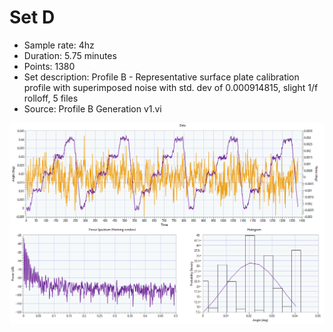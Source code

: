 # Set D

* Sample rate: 4hz
* Duration: 5.75 minutes
* Points: 1380
* Set description: Profile B - Representative surface plate calibration profile with superimposed noise with std. dev of 0.000914815, slight 1/f rolloff, 5 files
* Source: Profile B Generation v1.vi

![Set D \[1\] Preview](Artificial%3B%20Set%20D%20%5B1%5D.png)
